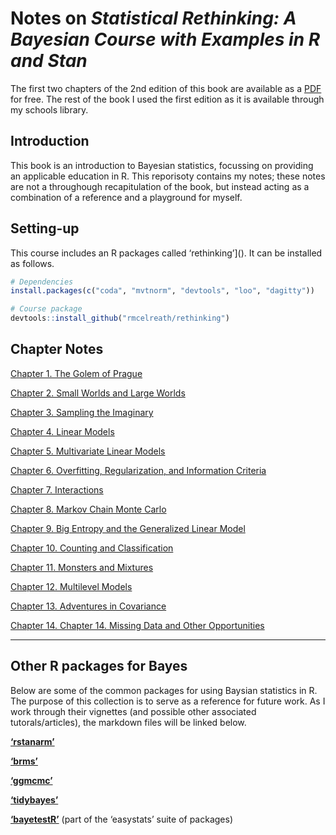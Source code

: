 
# Notes on *Statistical Rethinking: A Bayesian Course with Examples in R and Stan*

The first two chapters of the 2nd edition of this book are available as
a [PDF](statisticalrethinking2_chapters1and2.pdf) for free. The rest of
the book I used the first edition as it is available through my schools
library.

## Introduction

This book is an introduction to Bayesian statistics, focussing on
providing an applicable education in R. This reporisoty contains my
notes; these notes are not a throughough recapitulation of the book, but
instead acting as a combination of a reference and a playground for
myself.

## Setting-up

This course includes an R packages called ‘rethinking’\](). It can be
installed as follows.

``` r
# Dependencies
install.packages(c("coda", "mvtnorm", "devtools", "loo", "dagitty"))

# Course package
devtools::install_github("rmcelreath/rethinking")
```

## Chapter Notes

[Chapter 1. The Golem of Prague](ch1_the-golem-of-prague.md)

[Chapter 2. Small Worlds and Large
Worlds](ch2_small-worlds-and-large-worlds.md)

[Chapter 3. Sampling the Imaginary](ch3_sampling-the-imaginary.md)

[Chapter 4. Linear Models](ch4_linear-models.md)

[Chapter 5. Multivariate Linear
Models](ch5_multivariate-linear-models.md)

[Chapter 6. Overfitting, Regularization, and Information
Criteria](ch6_overfitting-regularization-and-information-criteria.md)

[Chapter 7. Interactions](ch7_interactions.md)

[Chapter 8. Markov Chain Monte Carlo](ch8_markov-chain-monte-carlo.md)

[Chapter 9. Big Entropy and the Generalized Linear
Model](ch9_big-entropy-and-the-generalized-linear-model.md)

[Chapter 10. Counting and
Classification](ch10_counting-and-classification.md)

[Chapter 11. Monsters and Mixtures](ch11_monsters-and-mixtures.md)

[Chapter 12. Multilevel Models](ch12_multilevel-models.md)

[Chapter 13. Adventures in Covariance](ch13_adventures-in-covariance.md)

[Chapter 14. Chapter 14. Missing Data and Other
Opportunities](ch14_missing-data-and-other-opportunities.md)

-----

## Other R packages for Bayes

Below are some of the common packages for using Baysian statistics in R.
The purpose of this collection is to serve as a reference for future
work. As I work through their vignettes (and possible other associated
tutorals/articles), the markdown files will be linked below.

**[‘rstanarm’](https://mc-stan.org/rstanarm/index.html)**

**[‘brms’](https://paul-buerkner.github.io/brms/)**

**[‘ggmcmc’](https://cran.r-project.org/web/packages/ggmcmc/index.html)**

**[‘tidybayes’](http://mjskay.github.io/tidybayes)**

**[‘bayetestR’](https://easystats.github.io/bayestestR/)** (part of the
‘easystats’ suite of packages)
